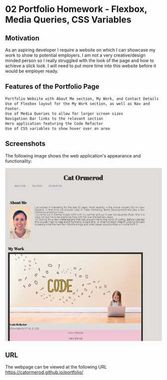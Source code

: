 # 02 Portfolio Homework - Flexbox, Media Queries, CSS Variables

## Motivation

As an aspiring developer I require a website on which I can showcase my work to show to potential employers.  I am not a very creative/design minded person so I really struggled with the look of the page and how to achieve a slick look. I will need to put more time into this website before it would be employer ready.  

## Features of the Portfolio Page

```
Portfolio Website with About Me section, My Work, and Contact Details
Use of Flexbox layout for the My Work section, as well as Nav and Footer.  
Use of Media Queries to allow for larger screen sizes
Navigation Bar links to the relevant section
Hero application featuring the Code Refactor
Use of CSS variables to show hover over an area
```

## Screenshots

The following image shows the web application's appearance and functionality:

![My portfolio website snapshot.](./Assets/portfolio.png)

## URL
The webpage can be viewed at the following URL <https://catormerod.github.io/portfolio/>
